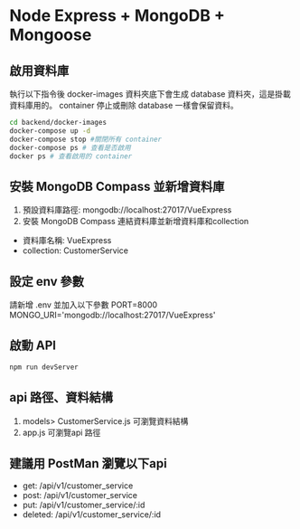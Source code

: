 # Node Express + MongoDB + Mongoose

## 啟用資料庫

執行以下指令後 docker-images 資料夾底下會生成 database 資料夾，這是掛載資料庫用的。
container 停止或刪除 database 一樣會保留資料。

```bash
cd backend/docker-images
docker-compose up -d
docker-compose stop #關閉所有 container
docker-compose ps # 查看是否啟用
docker ps # 查看啟用的 container
```

## 安裝 MongoDB Compass 並新增資料庫

1. 預設資料庫路徑: mongodb://localhost:27017/VueExpress
2. 安裝 MongoDB Compass 連結資料庫並新增資料庫和collection

- 資料庫名稱: VueExpress
- collection: CustomerService

## 設定 env 參數

請新增 .env 並加入以下參數
PORT=8000
MONGO_URI='mongodb://localhost:27017/VueExpress'

## 啟動 API

```bash
npm run devServer
```

## api 路徑、資料結構

1. models> CustomerService.js 可瀏覽資料結構
2. app.js 可瀏覽api 路徑

## 建議用 PostMan 瀏覽以下api

- get: /api/v1/customer_service
- post: /api/v1/customer_service
- put: /api/v1/customer_service/:id
- deleted: /api/v1/customer_service/:id
